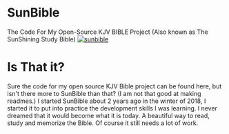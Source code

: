 # SunBible
The Code For My Open-Source KJV BIBLE Project (Also known as The SunShining Study Bible)
[![sunbible](https://snapcraft.io//sunbible/badge.svg)](https://snapcraft.io/sunbible)

# Is That it?
Sure the code for my open source KJV Bible project can be found here, but isn't there more to SunBible than that?
(I am not that good at making readmes.)
I started SunBible about 2 years ago in the winter of 2018, I started it to put into practice the development skills I was learning.
I never dreamed that it would become what it is today.
A beautiful way to read, study and memorize the Bible.
Of course it still needs a lot of work.

